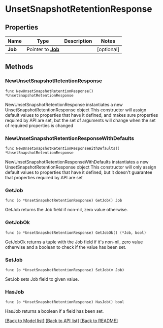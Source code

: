 # UnsetSnapshotRetentionResponse

## Properties

Name | Type | Description | Notes
------------ | ------------- | ------------- | -------------
**Job** | Pointer to [**Job**](Job.md) |  | [optional] 

## Methods

### NewUnsetSnapshotRetentionResponse

`func NewUnsetSnapshotRetentionResponse() *UnsetSnapshotRetentionResponse`

NewUnsetSnapshotRetentionResponse instantiates a new UnsetSnapshotRetentionResponse object
This constructor will assign default values to properties that have it defined,
and makes sure properties required by API are set, but the set of arguments
will change when the set of required properties is changed

### NewUnsetSnapshotRetentionResponseWithDefaults

`func NewUnsetSnapshotRetentionResponseWithDefaults() *UnsetSnapshotRetentionResponse`

NewUnsetSnapshotRetentionResponseWithDefaults instantiates a new UnsetSnapshotRetentionResponse object
This constructor will only assign default values to properties that have it defined,
but it doesn't guarantee that properties required by API are set

### GetJob

`func (o *UnsetSnapshotRetentionResponse) GetJob() Job`

GetJob returns the Job field if non-nil, zero value otherwise.

### GetJobOk

`func (o *UnsetSnapshotRetentionResponse) GetJobOk() (*Job, bool)`

GetJobOk returns a tuple with the Job field if it's non-nil, zero value otherwise
and a boolean to check if the value has been set.

### SetJob

`func (o *UnsetSnapshotRetentionResponse) SetJob(v Job)`

SetJob sets Job field to given value.

### HasJob

`func (o *UnsetSnapshotRetentionResponse) HasJob() bool`

HasJob returns a boolean if a field has been set.


[[Back to Model list]](../README.md#documentation-for-models) [[Back to API list]](../README.md#documentation-for-api-endpoints) [[Back to README]](../README.md)


